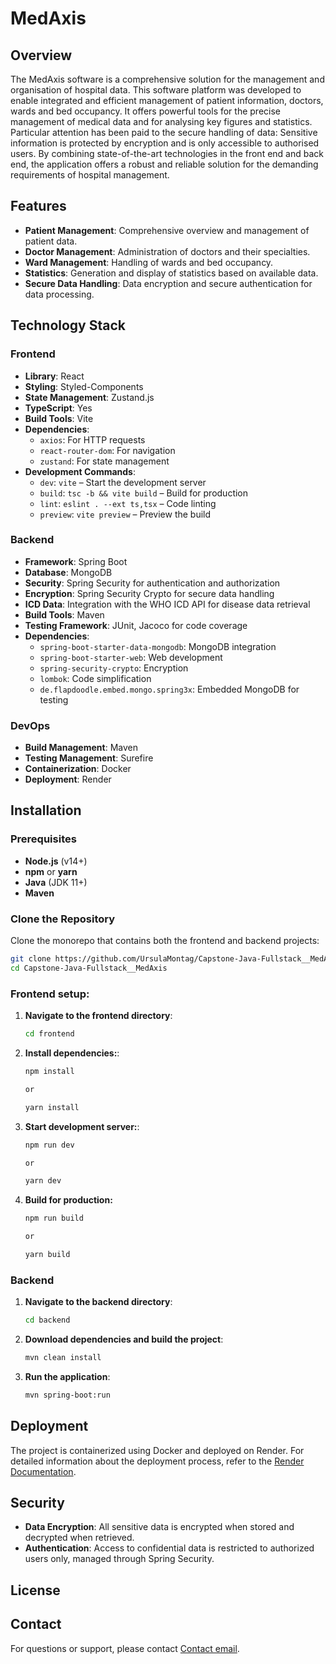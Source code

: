# MedAxis

## Overview

The MedAxis software is a comprehensive solution for the management and organisation of hospital data. This
software platform was developed to enable integrated and efficient management of patient information, doctors, wards and
bed occupancy. It offers powerful tools for the precise management of medical data and for analysing key figures and
statistics. Particular attention has been paid to the secure handling of data: Sensitive information is protected by
encryption and is only accessible to authorised users. By combining state-of-the-art technologies in the front end and
back end, the application offers a robust and reliable solution for the demanding requirements of hospital management.

## Features

- **Patient Management**: Comprehensive overview and management of patient data.
- **Doctor Management**: Administration of doctors and their specialties.
- **Ward Management**: Handling of wards and bed occupancy.
- **Statistics**: Generation and display of statistics based on available data.
- **Secure Data Handling**: Data encryption and secure authentication for data processing.

## Technology Stack

### Frontend

- **Library**: React
- **Styling**: Styled-Components
- **State Management**: Zustand.js
- **TypeScript**: Yes
- **Build Tools**: Vite
- **Dependencies**:
    - `axios`: For HTTP requests
    - `react-router-dom`: For navigation
    - `zustand`: For state management
- **Development Commands**:
    - `dev`: `vite` – Start the development server
    - `build`: `tsc -b && vite build` – Build for production
    - `lint`: `eslint . --ext ts,tsx` – Code linting
    - `preview`: `vite preview` – Preview the build

### Backend

- **Framework**: Spring Boot
- **Database**: MongoDB
- **Security**: Spring Security for authentication and authorization
- **Encryption**: Spring Security Crypto for secure data handling
- **ICD Data**: Integration with the WHO ICD API for disease data retrieval
- **Build Tools**: Maven
- **Testing Framework**: JUnit, Jacoco for code coverage
- **Dependencies**:
    - `spring-boot-starter-data-mongodb`: MongoDB integration
    - `spring-boot-starter-web`: Web development
    - `spring-security-crypto`: Encryption
    - `lombok`: Code simplification
    - `de.flapdoodle.embed.mongo.spring3x`: Embedded MongoDB for testing

### DevOps

- **Build Management**: Maven
- **Testing Management**: Surefire
- **Containerization**: Docker
- **Deployment**: Render

## Installation

### Prerequisites

- **Node.js** (v14+)
- **npm** or **yarn**
- **Java** (JDK 11+)
- **Maven**

### Clone the Repository

Clone the monorepo that contains both the frontend and backend projects:

```bash
git clone https://github.com/UrsulaMontag/Capstone-Java-Fullstack__MedAxis.git
cd Capstone-Java-Fullstack__MedAxis
```

### Frontend setup:

1. **Navigate to the frontend directory**:
   ```bash
   cd frontend

2. **Install dependencies:**:
   ```bash
   npm install
   
   or
   
   yarn install
   ```
3. **Start development server:**:
   ```bash
   npm run dev
   
   or
   
   yarn dev
   ```

4. **Build for production:**
   ```bash
   npm run build
   
   or
   
   yarn build
   ```

### Backend

1. **Navigate to the backend directory**:
   ```bash
   cd backend

2. **Download dependencies and build the project**:
   ```bash
   mvn clean install

3. **Run the application**:
   ```bash
   mvn spring-boot:run

## Deployment

The project is containerized using Docker and deployed on Render. For detailed information about the deployment process,
refer to the [Render Documentation](https://render.com/docs).

## Security

- **Data Encryption**: All sensitive data is encrypted when stored and decrypted when retrieved.
- **Authentication**: Access to confidential data is restricted to authorized users only, managed through Spring
  Security.

## License

## Contact

For questions or support, please contact [Contact email](mailto:montagu@gmail.com).
